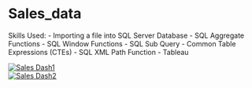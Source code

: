 # Sales_data

Skills Used: - Importing a file into SQL Server Database
             - SQL Aggregate Functions
             - SQL Window Functions
             - SQL Sub Query
             - Common Table Expressions (CTEs)
             - SQL XML Path Function
             - Tableau
<div class='tableauPlaceholder' id='viz1651962113156' style='position: relative'><noscript><a href='#'><img alt='Sales Dash1 ' src='https:&#47;&#47;public.tableau.com&#47;static&#47;images&#47;Sa&#47;Sales_Dashboard_2_16519617780900&#47;SalesDash1&#47;1_rss.png' style='border: none' /></a></noscript><object class='tableauViz'  style='display:none;'><param name='host_url' value='https%3A%2F%2Fpublic.tableau.com%2F' /> <param name='embed_code_version' value='3' /> <param name='site_root' value='' /><param name='name' value='Sales_Dashboard_2_16519617780900&#47;SalesDash1' /><param name='tabs' value='no' /><param name='toolbar' value='yes' /><param name='static_image' value='https:&#47;&#47;public.tableau.com&#47;static&#47;images&#47;Sa&#47;Sales_Dashboard_2_16519617780900&#47;SalesDash1&#47;1.png' /> <param name='animate_transition' value='yes' /><param name='display_static_image' value='yes' /><param name='display_spinner' value='yes' /><param name='display_overlay' value='yes' /><param name='display_count' value='yes' /><param name='language' value='en-US' /><param name='filter' value='publish=yes' /></object></div>                

<div class='tableauPlaceholder' id='viz1651962192884' style='position: relative'><noscript><a href='#'><img alt='Sales Dash2 ' src='https:&#47;&#47;public.tableau.com&#47;static&#47;images&#47;Sa&#47;Sales_Dashboard_16519616795150&#47;SalesDash2&#47;1_rss.png' style='border: none' /></a></noscript><object class='tableauViz'  style='display:none;'><param name='host_url' value='https%3A%2F%2Fpublic.tableau.com%2F' /> <param name='embed_code_version' value='3' /> <param name='site_root' value='' /><param name='name' value='Sales_Dashboard_16519616795150&#47;SalesDash2' /><param name='tabs' value='no' /><param name='toolbar' value='yes' /><param name='static_image' value='https:&#47;&#47;public.tableau.com&#47;static&#47;images&#47;Sa&#47;Sales_Dashboard_16519616795150&#47;SalesDash2&#47;1.png' /> <param name='animate_transition' value='yes' /><param name='display_static_image' value='yes' /><param name='display_spinner' value='yes' /><param name='display_overlay' value='yes' /><param name='display_count' value='yes' /><param name='language' value='en-US' /></object></div>                
